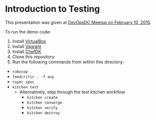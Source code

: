 # Introduction to Testing

This presentation was given at [DevOpsDC Meetup on February 10, 2015](http://www.meetup.com/DevOpsDC/events/218598328/).

To run the demo code:

1.  Install [VirtualBox](https://www.virtualbox.org/wiki/Downloads)
1.  Install [Vagrant](https://www.vagrantup.com/downloads.html)
1.  Install [ChefDK](https://downloads.chef.io/chef-dk/)
1.  Clone this repository
1.  Run the following commands from within this directory:

  * `rubocop .`
  * `foodcritic . -f any`
  * `rspec spec`
  * `kitchen test`
    * Alternatively, step through the test kitchen workflow
      * `kitchen create`
      * `kitchen converge`
      * `kitchen verify`
      * `kitchen destroy`
